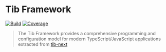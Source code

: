# Tib Framework

[![Build](https://gitr.net/tibjs/framework/badges/master/pipeline.svg)](https://gitr.net/tibjs/framework)
[![Coverage](https://gitr.net/tibjs/framework/badges/master/coverage.svg)](https://gitr.net/tibjs/framework)

> The Tib Framework provides a comprehensive programming and configuration model
> for modern TypeScript/JavaScript applications extracted from
> [tib-next](https://github.com/strongloop/tib-next)

